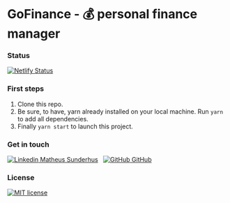 # GoFinance - 💰 personal finance manager

### Status

[![Netlify Status](https://api.netlify.com/api/v1/badges/84ff6c54-4d60-45f2-ae28-71698f4dd76e/deploy-status)](https://app.netlify.com/sites/gofinance/deploys)

### First steps

 1. Clone this repo.
 2. Be sure, to have, yarn already installed on your local machine. Run `yarn ` to add all dependencies.
 3. Finally `yarn start` to launch this project.


### Get in touch

[![Linkedin](https://i.stack.imgur.com/gVE0j.png) Matheus Sunderhus](https://www.linkedin.com/in/matheus-sunderhus/)
&nbsp;
[![GitHub](https://i.stack.imgur.com/tskMh.png) GitHub](https://github.com/sunderhus)

### License

[![MIT license](https://img.shields.io/badge/License-MIT-blue.svg)](https://lbesson.mit-license.org/)
